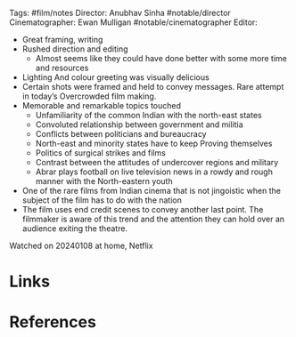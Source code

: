 Tags: #film/notes 
Director: Anubhav Sinha #notable/director
Cinematographer: Ewan Mulligan #notable/cinematographer
Editor: 

- Great framing, writing
- Rushed direction and editing
	- Almost seems like they could have done better with some more time and resources
- Lighting And colour greeting was visually delicious
- Certain shots were framed and held to convey messages. Rare attempt in today’s Overcrowded film making. 
- Memorable and remarkable topics touched
	- Unfamiliarity of the common Indian with the north-east states
	- Convoluted relationship between government and militia
	- Conflicts between politicians and bureaucracy
	- North-east and minority states have to keep Proving themselves
	- Politics of surgical strikes and films
	- Contrast between the attitudes of undercover regions and military
	- Abrar plays football on live television news in a rowdy and rough manner with the North-eastern youth
- One of the rare films from Indian cinema that is not jingoistic when the subject of the film has to do with the nation
- The film uses end credit scenes to convey another last point. The filmmaker is aware of this trend and the attention they can hold over an audience exiting the theatre. 

Watched on 20240108 at home, Netflix

# Links

# References
